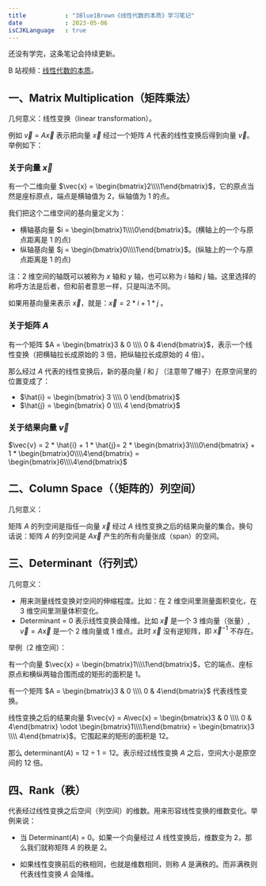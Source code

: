 ```yaml
---
title           : "3Blue1Brown《线性代数的本质》学习笔记"
date            : 2023-05-06
isCJKLanguage   : true
---
```


还没有学完，这条笔记会持续更新。

B 站视频：[线性代数的本质](https://www.bilibili.com/video/BV1ys411472E)。

## 一、Matrix Multiplication（矩阵乘法）

几何意义：线性变换（linear transformation）。

例如 $\vec{v}$ = $A\vec{x}$ 表示把向量 $\vec{x}$ 经过一个矩阵 $A$ 代表的线性变换后得到向量 $\vec{v}$。举例如下：

### 关于向量 $\vec{x}$

有一个二维向量 $\vec{x} = \begin{bmatrix}2\\\\1\end{bmatrix}$，它的原点当然是座标原点，端点是横轴值为 2，纵轴值为 1 的点。

我们把这个二维空间的基向量定义为：
* 横轴基向量 $i = \begin{bmatrix}1\\\\0\end{bmatrix}$。(横轴上的一个与原点距离是 1 的点)
* 纵轴基向量 $j = \begin{bmatrix}0\\\\1\end{bmatrix}$。(纵轴上的一个与原点距离是 1 的点)

注：2 维空间的轴既可以被称为 $x$ 轴和 $y$ 轴，也可以称为 $i$ 轴和 $j$ 轴。这里选择的称呼方法是后者，但和前者意思一样，只是叫法不同。

如果用基向量来表示 $\vec{x}$，就是：$\vec{x} = 2 * i + 1 * j$ 。

### 关于矩阵 $A$

有一个矩阵 $A = \begin{bmatrix}3 & 0 \\\\ 0 & 4\end{bmatrix}$，表示一个线性变换（把横轴拉长成原始的 3 倍，把纵轴拉长成原始的 4 倍）。

那么经过 $A$ 代表的线性变换后，新的基向量 $\hat{i}$ 和 $\hat{j}$ （注意带了帽子）在原空间里的位置变成了：
* $\hat{i} = \begin{bmatrix} 3 \\\\ 0 \end{bmatrix}$
* $\hat{j} = \begin{bmatrix} 0 \\\\ 4 \end{bmatrix}$

### 关于结果向量 $\vec{v}$

$\vec{v} = 2 * \hat{i} + 1 * \hat{j}= 2 * \begin{bmatrix}3\\\\0\end{bmatrix} + 1 * \begin{bmatrix}0\\\\4\end{bmatrix} = \begin{bmatrix}6\\\\4\end{bmatrix}$

## 二、Column Space（（矩阵的）列空间）

几何意义：

矩阵 $A$ 的列空间是指任一向量 $\vec{x}$ 经过 $A$ 线性变换之后的结果向量的集合。换句话说：矩阵 $A$ 的列空间是 $A\vec{x}$ 产生的所有向量张成（span）的空间。

## 三、Determinant（行列式）

几何意义：
* 用来测量线性变换对空间的伸缩程度。比如：在 2 维空间里测量面积变化，在 3 维空间里测量体积变化。
* Determinant = 0 表示线性变换会降维。比如 $\vec{x}$ 是一个 3 维向量（张量）, $\vec{v} = A\vec{x}$ 是一个 2 维向量或 1 维点。此时 $\vec{x}$ 没有逆矩阵，即 $\vec{x}^{-1}$ 不存在。

举例（2 维空间）：

有一个向量 $\vec{x} = \begin{bmatrix}1\\\\1\end{bmatrix}$，它的端点、座标原点和横纵两轴合围而成的矩形的面积是 1。

有一个矩阵 $A = \begin{bmatrix}3 & 0 \\\\ 0 & 4\end{bmatrix}$ 代表线性变换。

线性变换之后的结果向量 $\vec{v} = A\vec{x} = \begin{bmatrix}3 & 0 \\\\ 0 & 4\end{bmatrix} \odot \begin{bmatrix}1\\\\1\end{bmatrix} = \begin{bmatrix}3 \\\\ 4\end{bmatrix}$。它围起来的矩形的面积是 12。

那么 determinant($A$) = $12 \div 1 = 12$。表示经过线性变换 $A$ 之后，空间大小是原空间的 12 倍。


## 四、Rank（秩）

代表经过线性变换之后空间（列空间）的维数。用来形容线性变换的维数变化。举例来说：

* 当 Determinant($A$) = 0。如果一个向量经过 $A$ 线性变换后，维数变为 2，那么我们就称矩阵 $A$ 的秩是 2。

* 如果线性变换前后的秩相同，也就是维数相同，则称 $A$ 是满秩的。而非满秩则代表线性变换 $A$ 会降维。
